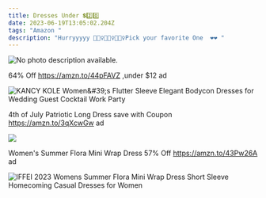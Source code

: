 ```yaml
---
title: Dresses Under 💲2️⃣0️⃣
date: 2023-06-19T13:05:02.204Z
tags: "Amazon "
description: "Hurryyyyy 🏃🏻‍♀️🏃🏻‍♀️🏃🏻‍♀️Pick your favorite One  ❤❤ "
---
```

<!--StartFragment-->

![No photo description available.](https://scontent.fccu31-1.fna.fbcdn.net/v/t39.30808-6/335636062_867374530995166_4800325604292725757_n.jpg?_nc_cat=105&ccb=1-7&_nc_sid=5cd70e&_nc_ohc=OcBrP6lSEeEAX-vRUOr&_nc_ht=scontent.fccu31-1.fna&oh=00_AfCQFa3IWr_b_R9Iw1LR8arFkzPZ936pFLIfdnaYI-72ng&oe=6494A79B)

64% Off https://amzn.to/44pFAVZ ,under $12 ad 

![KANCY KOLE Women\&#39;s Flutter Sleeve Elegant Bodycon Dresses for Wedding Guest Cocktail Work Party](https://m.media-amazon.com/images/I/61rm8Q1CweL._AC_UX569_.jpg)

4th of July Patriotic Long Dress save with Coupon https://amzn.to/3qXcwGw ad

![](https://m.media-amazon.com/images/I/61Yd3uca1tL._AC_SX679._SX._UX._SY._UY_.jpg)

Women's Summer Flora Mini Wrap Dress 57% Off https://amzn.to/43Pw26A ad

![IFFEI 2023 Womens Summer Flora Mini Wrap Dress Short Sleeve Homecoming Casual Dresses for Women](https://m.media-amazon.com/images/I/81JITzK1f-L._MCnd_AC_UL320_.jpg)

<!--EndFragment-->